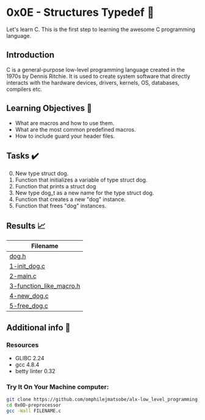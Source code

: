 # 0x0E - Structures Typedef 📝

Let's learn C. This is the first step to learning the awesome C programming language.

## Introduction

C is a general-purpose low-level programming language created in the 1970s by Dennis Ritchie.
It is used to create system software that directly interacts with the hardware devices, drivers, kernels, OS, databases, compilers etc.

## Learning Objectives :bookmark_tabs:

* What are macros and how to use them.
* What are the most common predefined macros.
* How to include guard your header files.

## Tasks :heavy_check_mark:

0. New type struct dog.
1. Function that initializes a variable of type struct dog.
2. Function that prints a struct dog
3. New type dog_t as a new name for the type struct dog.
4. Function that creates a new "dog" instance.
5. Function that frees "dog" instances.

## Results :chart_with_upwards_trend:

| Filename |
| ------ |
| [dog.h](https://github.com/omphilejmatsobe/alx-low_level_programming/blob/master/0x0E-structures_typedef/dog.h)|
| [1-init_dog.c](https://github.com/omphilejmatsobe/alx-low_level_programming/blob/master/0x0E-structures_typedef/1-init_dog.c)|
| [2-main.c](https://github.com/omphilejmatsobe/alx-low_level_programming/blob/master/0x0E-structures_typedef/0-dog.h)|
| [3-function_like_macro.h](https://github.com/omphilejmatsobe/alx-low_level_programming/blob/master/0x0E-structures_typedef/0-dog.h)|
| [4-new_dog.c](https://github.com/omphilejmatsobe/alx-low_level_programming/blob/master/0x0E-structures_typedef/4-new_dog.c)|
| [5-free_dog.c](https://github.com/omphilejmatsobe/alx-low_level_programming/blob/master/0x0E-structures_typedef/5-free_dog.c)|

## Additional info :construction:
### Resources

- GLIBC 2.24
- gcc 4.8.4
- betty linter 0.32


### Try It On Your Machine computer:	
```bash
git clone https://github.com/omphilejmatsobe/alx-low_level_programming.git
cd 0x0D-preprocessor
gcc -Wall FILENAME.c
```

